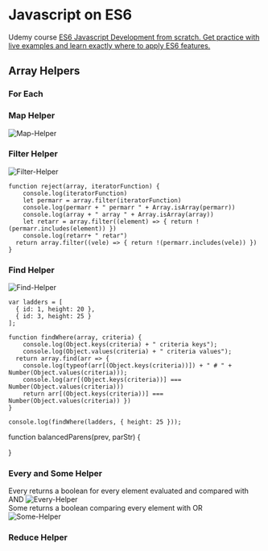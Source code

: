 # Javascript on ES6
Udemy course [ES6 Javascript Development from scratch. Get practice with live examples and learn exactly where to apply ES6 features.](https://www.udemy.com/course/javascript-es6-tutorial)
## Array Helpers

### For Each

### Map Helper
![Map-Helper](https://media.404founders.com/Map-Helper.png)
### Filter Helper
![Filter-Helper](https://media.404founders.com/Filter-Helper.png)
```
function reject(array, iteratorFunction) {
    console.log(iteratorFunction)
    let permarr = array.filter(iteratorFunction)
    console.log(permarr + " permarr " + Array.isArray(permarr))
    console.log(array + " array " + Array.isArray(array))
    let retarr = array.filter((element) => { return !(permarr.includes(element)) })
    console.log(retarr+ " retar")
  return array.filter((vele) => { return !(permarr.includes(vele)) })
}
```

### Find Helper
![Find-Helper](https://media.404founders.com/Find-Helper.png)
```
var ladders = [
  { id: 1, height: 20 },
  { id: 3, height: 25 }
];

function findWhere(array, criteria) {
    console.log(Object.keys(criteria) + " criteria keys");
    console.log(Object.values(criteria) + " criteria values");
  return array.find(arr => { 
    console.log(typeof(arr[(Object.keys(criteria))]) + " # " + Number(Object.values(criteria)));
    console.log(arr[(Object.keys(criteria))] === Number(Object.values(criteria)))
    return arr[(Object.keys(criteria))] === Number(Object.values(criteria)) })
}

console.log(findWhere(ladders, { height: 25 })); 
```

function balancedParens(prev, parStr) {


}


### Every and Some Helper
Every returns a boolean for every element evaluated and compared with AND
![Every-Helper](https://media.404founders.com/Every-Helper.png)  
Some returns a boolean comparing every element with OR  
![Some-Helper](https://media.404founders.com/Some-Helper.png)


### Reduce Helper
<!-- parStr.reduce((prev, paStr) => {
    if ( paStr.toArray().filter(char) ={ return char === "\(")} ){
        prev += 1
    } else {
        prev -= 1
    }
    return prev

}, 0) -->
